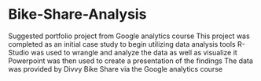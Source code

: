 # Bike-Share-Analysis
Suggested portfolio project from Google analytics course
This project was completed as an initial case study to begin utilizing data analysis tools
R-Studio was used to wrangle and analyze the data as well as visualize it
Powerpoint was then used to create a presentation of the findings
The data was provided by Divvy Bike Share via the Google analytics course
